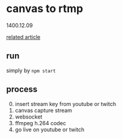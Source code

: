 # canvas to rtmp
1400.12.09  

[related article](https://juniorfrontend.ir/%d8%aa%da%af-%da%a9%d8%a7%d9%86%d9%88%d8%a7%d8%b3-%d8%b3%d8%b1%d9%88%d8%b1-rtmp/)


## run

simply by `npm start`

## process

0. insert stream key from youtube or twitch
1. canvas capture stream
2. websocket
3. ffmpeg h.264 codec
4. go live on youtube or twitch